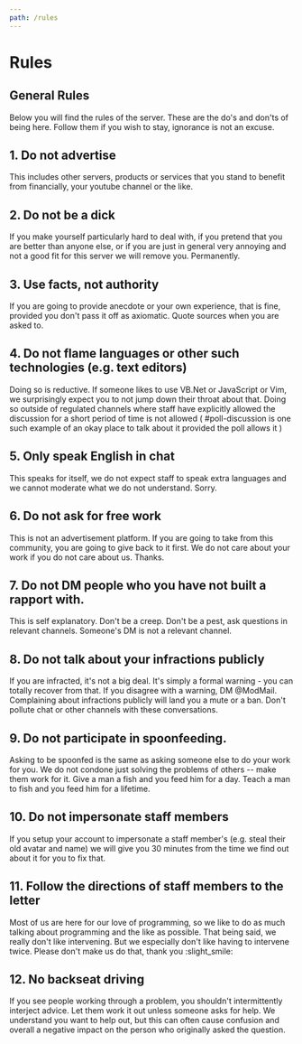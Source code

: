 ```yaml
---
path: /rules
---
```


# Rules

## General Rules

Below you will find the rules of the server. These are the do's and don'ts of being here. Follow them if you wish to stay, ignorance is not an excuse.

## 1. Do not advertise

This includes other servers, products or services that you stand to benefit from financially, your youtube channel or the like.

## 2. Do not be a dick

If you make yourself particularly hard to deal with, if you pretend that you are better than anyone else, or if you are just in general very annoying and not a good fit for this server we will remove you. Permanently.

## 3. Use facts, not authority

If you are going to provide anecdote or your own experience, that is fine, provided you don't pass it off as axiomatic. Quote sources when you are asked to.

## 4. Do not flame languages or other such technologies (e.g. text editors)

Doing so is reductive. If someone likes to use VB.Net or JavaScript or Vim, we surprisingly expect you to not jump down their throat about that. Doing so outside of regulated channels where staff have explicitly allowed the discussion for a short period of time is not allowed ( #poll-discussion is one such example of an okay place to talk about it provided the poll allows it )

## 5. Only speak English in chat

This speaks for itself, we do not expect staff to speak extra languages and we cannot moderate what we do not understand. Sorry.

## 6. Do not ask for free work

This is not an advertisement platform. If you are going to take from this community, you are going to give back to it first. We do not care about your work if you do not care about us. Thanks.

## 7. Do not DM people who you have not built a rapport with.

This is self explanatory. Don't be a creep. Don't be a pest, ask questions in relevant channels. Someone's DM is not a relevant channel.

## 8. Do not talk about your infractions publicly

If you are infracted, it's not a big deal. It's simply a formal warning - you can totally recover from that. If you disagree with a warning, DM @ModMail. Complaining about infractions publicly will land you a mute or a ban. Don't pollute chat or other channels with these conversations.

## 9. Do not participate in spoonfeeding.

Asking to be spoonfed is the same as asking someone else to do your work for you. We do not condone just solving the problems of others -- make them work for it. Give a man a fish and you feed him for a day. Teach a man to fish and you feed him for a lifetime.

## 10. Do not impersonate staff members

If you setup your account to impersonate a staff member's (e.g. steal their old avatar and name) we will give you 30 minutes from the time we find out about it for you to fix that.

## 11. Follow the directions of staff members to the letter

Most of us are here for our love of programming, so we like to do as much talking about programming and the like as possible. That being said, we really don't like intervening. But we especially don't like having to intervene twice. Please don't make us do that, thank you :slight_smile:

## 12. No backseat driving

If you see people working through a problem, you shouldn't intermittently interject advice. Let them work it out unless someone asks for help. We understand you want to help out, but this can often cause confusion and overall a negative impact on the person who originally asked the question.

